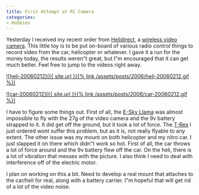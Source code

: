 ```yaml
---
title: First Attempt at RC Camera
categories:
- Hobbies
---
```


Yesterday I received my recent order from [Helidirect](http://www.helidirect.com/), a [wireless video camera](http://www.helidirect.com/product_info.php?cPath=72&products_id=795). This little toy is to be put on-board of various radio control things to record video from the car, helicopter or whatever. I gave it a run for the money today, the results weren"t great, but I"m encouraged that it can get much better. Feel free to jump to the videos right away.

[![heli-20060212]({{ site.url }}{% link /assets/posts/2006/heli-20060212.gif %})](http://thingelstad.com/s/wp-content/video/heli-20060212.wmv)

[![car-20060212]({{ site.url }}{% link /assets/posts/2006/car-20060212.gif %})](http://thingelstad.com/s/wp-content/video/car-20060212.wmv)

I have to figure some things out. First of all, the [E-Sky Llama](http://www.helidirect.com/product_info.php?cPath=29&products_id=594) was almost impossible to fly with the 27g of the video camera and the 9v battery strapped to it. It did get off the ground, but it took a lot of force. The [T-Rex](http://www.helidirect.com/product_info.php?cPath=29&products_id=1001) I just ordered wont suffer this problem, but as it is, not really flyable to any extent. The other issue was my mount on both helicopter and my nitro car. I just slapped it on there which didn"t work so hot. First of all, the car throws a lot of force around and the 9v battery flew off the car. On the heli, there is a lot of vibration that messes with the picture. I also think I need to deal with interference off of the electric motor.

I plan on working on this a bit. Need to develop a real mount that attaches to the car/heli for real, along with a battery carrier. I"m hopeful that will get rid of a lot of the video noise.
